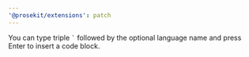 ```yaml
---
'@prosekit/extensions': patch
---
```


You can type triple `` ` `` followed by the optional language name and press Enter to insert a code block.
